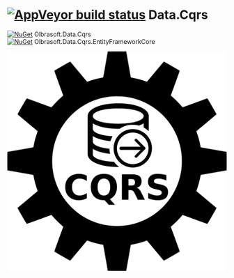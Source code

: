 
# [![AppVeyor build status](https://ci.appveyor.com/api/projects/status/vufrawppy934pl42?svg=true)](https://ci.appveyor.com/project/Olbrasoft/Data-Cqrs) Data.Cqrs 
[![NuGet](https://img.shields.io/nuget/vpre/Olbrasoft.Data.Cqrs.svg)](https://www.nuget.org/packages/Olbrasoft.Data.Cqrs/) Olbrasoft.Data.Cqrs  
[![NuGet](https://img.shields.io/nuget/vpre/Olbrasoft.Data.Cqrs.EntityFrameworkCore.svg)](https://www.nuget.org/packages/Olbrasoft.Data.Cqrs.EntityFrameworkCorec/) Olbrasoft.Data.Cqrs.EntityFrameworkCore 

![Olbrasoft.Data.Cqrs](./olbrasoft-data-cqrs.png)